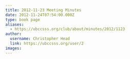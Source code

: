 ```yaml
---
title: 2012-11-23 Meeting Minutes 
date: 2012-11-24T07:54:00.000Z
type: book page
aliases:
  - https://ubccsss.org/club/about/minutes/2012/1123
author:
  username: Christopher Head
  link: https://ubccsss.org/user/2
images:
---
```



